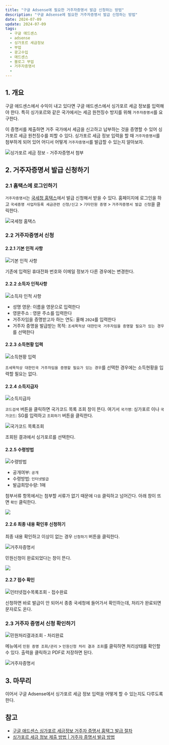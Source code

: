 ```yaml
---
title: "구글 Adsense에 필요한 거주자증명서 발급 신청하는 방법"
description: "구글 Adsense에 필요한 거주자증명서 발급 신청하는 방법"
date: 2024-07-09
update: 2024-07-09
tags:
  - 구글 애드센스
  - adsense
  - 싱가포르 세금정보
  - 부업
  - 광고수입
  - 애드센스
  - 블로그 부업
  - 거주자증명서
  - 
---
```


## 1. 개요

구글 애드센스에서 수익이 내고 있다면 구글 애드센스에서 싱가포르 세금 정보를 입력해야 한다. 특히 싱가포르와 같은 국가에서는 세금 원천징수 방지를 위해 `거주자증명서`를 요구한다.

이 증명서를 제출하면 거주 국가에서 세금을 신고하고 납부하는 것을 증명할 수 있어 싱가포르 세금 원천징수를 피할 수 있다. 싱가포르 세금 정보 입력을 할 때 `거주자증명서`를 첨부하게 되어 있어 어디서 어떻게 `거주자증명서`를 발급할 수 있는지 알아보자.

![싱가포르 세금 정보 - 거주자증명서 첨부](image-20240709222220486.png)

## 2. 거주자증명서 발급 신청하기

### 2.1 홈택스에 로그인하기

`거주자증명서`는 [국세청 홈택스](https://www.hometax.go.kr/)에서 발급 신청해서 받을 수 있다. 홈페이지에 로그인을 하고 `국세증명 사업자등록 세금관련 신청/신고` > `기타민원 증명` > `거주자증명서 발급 신청`을 클릭한다.

![국세청 홈택스](image-20240709222257623.png)

### 2.2 거주자증명서 신청

#### 2.2.1 기본 인적 사항

![기본 인적 사항](image-20240709222323193.png)

기존에 입력된 휴대전화 번호와 이메일 정보가 다른 경우에는 변경한다.

#### 2.2.2 소득자 인적사항

![소득자 인적 사항](image-20240709222344598.png)

- 성명 영문: 이름을 영문으로 입력한다
- 영문주소 : 영문 주소를 입력한다
- 거주자임을 증명받고자 하는 연도: 올해 `2024`를 입력한다
- 거주자 증명을 발급받는 목적: `조세목적상 대한민국 거주자임을 증명할 필요가 있는 경우`를 선택한다

#### 2.2.3 소득현황 입력

![소득현황 입력](image-20240709222405449.png)

`조세목적상 대한민국 거주자임을 증명할 필요가 있는 경우`를 선택한 경우에는 소득현황을 입력할 필요는 없다.

#### 2.2.4 소득지급자

![소득지급자](image-20240709222425704.png)

`코드검색` 버튼을 클릭하면 국가코드 목록 조회 창이 뜬다. 여기서 `국가명`: 싱가포르 이나 `국가코드`: SG를 입력하고 `조회하기` 버튼을 클릭한다.

![국가코드 목록조회](image-20240709222501615.png)

조회된 결과에서 싱가포르를 선택한다.

#### 2.2.5 수령방법

![수령방법](image-20240709222523814.png)

- 공개여부: `공개`
- 수령방법: `인터넷발급`
- 발급희망수량: 1매

첨부서류 항목에서는 첨부할 서류가 없기 때문에 `다음` 클릭하고 넘어간다. 아래 창이 뜨면 `확인` 클릭한다.

![](image-20240709222539832.png)

#### 2.2.6 최종 내용 확인후 신청하기

최종 내용 확인하고 이상이 없는 경우 `신청하기` 버튼을 클릭한다.

![거주자증명서](image-20240709222559452.png)

민원신청이 완료되었다는 창이 뜬다.

![](image-20240709222622195.png)

#### 2.2.7 접수 확인

![인터넷접수목록조회 - 접수완료](image-20240709222633210.png)

신청하면 바로 발급이 안 되어서 종종 국세청에 들어가서 확인하는데, 처리가 완료되면 문자로도 온다.

### 2.3 거주자 증명서 신청 확인하기

![민원처리결과조회 - 처리완료](image-20240709222656255.png)

메뉴에서 `민원 증명 조회/관리` > `민원신청 처리 결과 조회`를 클릭하면 처리상태를 확인할 수 있다. 출력을 클릭하고 PDF로 저장하면 된다.

![거주자증명서](image-20240709222720793.png)

## 3. 마무리

이어서 구글 Adsense에서 싱가포르 세금 정보 입력을 어떻게 할 수 있는지도 다루도록 한다.

## 참고

- [구글 애드센스 싱가포르 세금정보 거주자 증명서 홈택그 발급 절차](https://e-rs.tistory.com/entry/구글-애드센스-싱가포르-세금-정보-거주자-증명서-홈텍스-발급)
- [싱가포르 세금 정보 제출 방법 | 거주자 증명서 발급 방법](https://gridarim.tistory.com/236)



